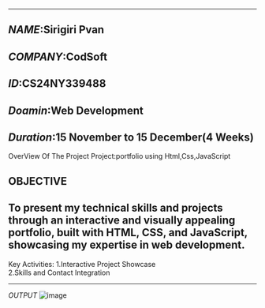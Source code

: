 ---------------------------------------------
*NAME*:Sirigiri Pvan
---------------------------------------
*COMPANY*:CodSoft
--------------------------------------
*ID*:CS24NY339488
-----------------------------------------
*Doamin*:Web Development
-----------------------------------------------------
*Duration*:15 November to 15 December(4 Weeks)
----------------------------------------------------------------------------------------------------------------------------------------------------------------------------------------------------------------------------------------------
OverView Of The Project
Project:portfolio using Html,Css,JavaScript

OBJECTIVE
----------------------------------------------------------------------------------------------------------------------------------------------------------------------------------------------------------------------------------------
To present my technical skills and projects through an interactive and visually appealing portfolio, built with HTML, CSS, and JavaScript, showcasing my expertise in web development.
------------------------------------------------------------------------------------------------------------------------------------------------------------------------------------------------------------------------------------
Key Activities:
1.Interactive Project Showcase  
2.Skills and Contact Integration  
-------------------------------------------------------------------------- -----------------------------------------------------------------------------------------------------------------------------------------------------------------
   *OUTPUT*
   ![image](https://github.com/user-attachments/assets/5828456a-e88b-4ef1-b952-d3ecaaf0868e)

